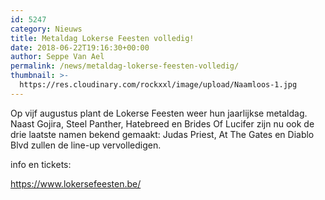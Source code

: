 ```yaml
---
id: 5247
category: Nieuws
title: Metaldag Lokerse Feesten volledig!
date: 2018-06-22T19:16:30+00:00
author: Seppe Van Ael
permalink: /news/metaldag-lokerse-feesten-volledig/
thumbnail: >-
  https://res.cloudinary.com/rockxxl/image/upload/Naamloos-1.jpg
---
```

Op vijf augustus plant de Lokerse Feesten weer hun jaarlijkse metaldag. Naast Gojira, Steel Panther, Hatebreed en Brides Of Lucifer zijn nu ook de drie laatste namen bekend gemaakt: Judas Priest, At The Gates en Diablo Blvd zullen de line-up vervolledigen.

info en tickets:

<https://www.lokersefeesten.be/>